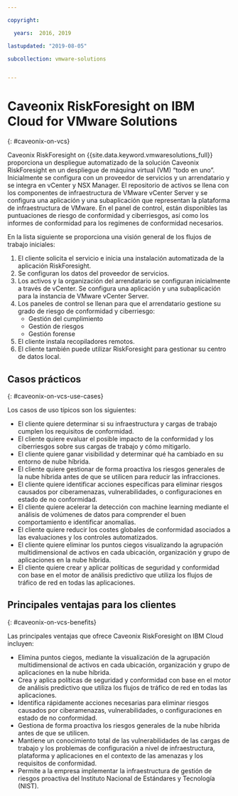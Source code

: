 ```yaml
---

copyright:

  years:  2016, 2019

lastupdated: "2019-08-05"

subcollection: vmware-solutions


---
```


# Caveonix RiskForesight on IBM Cloud for VMware Solutions
{: #caveonix-on-vcs}

Caveonix RiskForesight on {{site.data.keyword.vmwaresolutions_full}} proporciona un despliegue automatizado de la solución Caveonix RiskForesight en un despliegue de máquina virtual (VM) “todo en uno”. Inicialmente se configura con un proveedor de servicios y un arrendatario y se integra en vCenter y NSX Manager. El repositorio de activos se llena con los componentes de infraestructura de VMware vCenter Server y se configura una aplicación y una subaplicación que representan la plataforma de infraestructura de VMware. En el panel de control, están disponibles las puntuaciones de riesgo de conformidad y ciberriesgos, así como los informes de conformidad para los regímenes de conformidad necesarios.

En la lista siguiente se proporciona una visión general de los flujos de trabajo iniciales:
1.	El cliente solicita el servicio e inicia una instalación automatizada de la aplicación RiskForesight.
2.	Se configuran los datos del proveedor de servicios.
3.	Los activos y la organización del arrendatario se configuran inicialmente a través de vCenter. Se configura una aplicación y una subaplicación para la instancia de VMware vCenter Server.
4.	Los paneles de control se llenan para que el arrendatario gestione su grado de riesgo de conformidad y ciberriesgo:
    - Gestión del cumplimiento
    - Gestión de riesgos
    - Gestión forense
5.	El cliente instala recopiladores remotos.
6.	El cliente también puede utilizar RiskForesight para gestionar su centro de datos local.


## Casos prácticos
{: #caveonix-on-vcs-use-cases}

Los casos de uso típicos son los siguientes:
- El cliente quiere determinar si su infraestructura y cargas de trabajo cumplen los requisitos de conformidad.
-	El cliente quiere evaluar el posible impacto de la conformidad y los ciberriesgos sobre sus cargas de trabajo y cómo mitigarlo.
-	El cliente quiere ganar visibilidad y determinar qué ha cambiado en su entorno de nube híbrida.
-	El cliente quiere gestionar de forma proactiva los riesgos generales de la nube híbrida antes de que se utilicen para reducir las infracciones.
-	El cliente quiere identificar acciones específicas para eliminar riesgos causados por ciberamenazas, vulnerabilidades, o configuraciones en estado de no conformidad.
-	El cliente quiere acelerar la detección con machine learning mediante el análisis de volúmenes de datos para comprender el buen comportamiento e identificar anomalías.
-	El cliente quiere reducir los costes globales de conformidad asociados a las evaluaciones y los controles automatizados.
-	El cliente quiere eliminar los puntos ciegos visualizando la agrupación multidimensional de activos en cada ubicación, organización y grupo de aplicaciones en la nube híbrida.
-	El cliente quiere crear y aplicar políticas de seguridad y conformidad con base en el motor de análisis predictivo que utiliza los flujos de tráfico de red en todas las aplicaciones.

## Principales ventajas para los clientes
{: #caveonix-on-vcs-benefits}

Las principales ventajas que ofrece Caveonix RiskForesight on IBM Cloud incluyen:
-	Elimina puntos ciegos, mediante la visualización de la agrupación multidimensional de activos en cada ubicación, organización y grupo de aplicaciones en la nube híbrida.
-	Crea y aplica políticas de seguridad y conformidad con base en el motor de análisis predictivo que utiliza los flujos de tráfico de red en todas las aplicaciones.
-	Identifica rápidamente acciones necesarias para eliminar riesgos causados por ciberamenazas, vulnerabilidades, o configuraciones en estado de no conformidad.
-	Gestiona de forma proactiva los riesgos generales de la nube híbrida antes de que se utilicen.
-	Mantiene un conocimiento total de las vulnerabilidades de las cargas de trabajo y los problemas de configuración a nivel de infraestructura, plataforma y aplicaciones en el contexto de las amenazas y los requisitos de conformidad.
-	Permite a la empresa implementar la infraestructura de gestión de riesgos proactiva del Instituto Nacional de Estándares y Tecnología (NIST).
